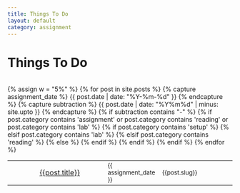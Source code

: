 ```yaml
---
title: Things To Do
layout: default
category: assignment
---
```


# Things To Do

<!-- http://fortawesome.github.com/Font-Awesome/#integration --> 

<table>
  <table>
    {% assign w = "5%" %}
    {% for post in site.posts %}
      {% capture assignment_date %} {{ post.date | date: "%Y-%m-%d" }} {% endcapture %}
      {% capture subtraction %} {{ post.date | date: "%Y%m%d" | minus: site.upto }} {% endcapture %}
      {% if subtraction contains "-" %}
        {% if post.category contains 'assignment' or post.category contains 'reading' or post.category contains 'lab' %}
        <tr>
          {% if post.category contains 'setup' %}
            <td width="{{w}}" align="center"><i style="color: #339933; padding-top:7px;" class="icon-wrench icon-huge"></i></td>
          {% elsif post.category contains 'lab' %}
            <td width="{{w}}" align="center"><i style="color: #339933; padding-top:7px;" class="icon-beaker icon-huge"></i></td>
          {% elsif post.category contains 'reading' %}
            <td width="{{w}}" align="center"><i style="color: #339933; padding-top:7px;" class="icon-book icon-huge"></i></td>
          {% else %}
            <td width = "2%"></td>
          {% endif %}
          <td width="35%"><a href="{{site.base}}{{post.url}}/">{{post.title}}</a></td>
          <td width="15%"><span style="font-size:10pt;">{{ assignment_date }}</span></td>
          <td width="40%"><small>{{post.slug}}</small></td>
        </tr>    
        {% endif %}
      {% endif %}
    {% endfor %}
  </table>


<!-- 
{% for post in site.posts %}
  {% if post.category contains 'assignment' %}
  <h2 id="{{post.url}}">{{post.title}}</h2>
  <p><strong>Due:</strong> {{post.date | date: "%a, %b %d" }}</p>
  <p>{{post.slug}}</p>
  <p><a href="{{site.base}}{{post.url}}/">Read More...</a></p>      
  {% endif %}
{% endfor %}
-->